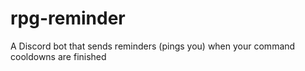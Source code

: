 # rpg-reminder
A Discord bot that sends reminders (pings you) when your command cooldowns are finished

